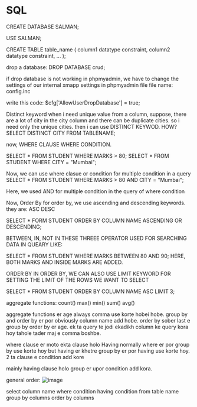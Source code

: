 # SQL
CREATE DATABASE SALMAN;

USE SALMAN;

CREATE TABLE table_name (
    column1 datatype constraint,
    column2 datatype constraint,
    ...
);


drop a database:
DROP DATABASE crud;

if drop database is not working in phpmyadmin, we have to change the settings of our internal xmapp settings in phpmyadmin file
file name: config.inc

write this code: $cfg['AllowUserDropDatabase'] = true;


Distinct keyword
when i need unique value from a column, suppose, there are a lot of city in the city column and there can be duplicate cities.
so i need only the unique cities.
then i can use DISTINCT KEYWOD.
HOW?
SELECT DISTINCT CITY FROM TABLENAME;


now, WHERE CLAUSE
WHERE CONDITION.

SELECT * FROM STUDENT WHERE MARKS > 80;
SELECT * FROM STUDENT WHERE CITY = "Mumbai";

Now, we can use where clasue or condition for multiple condition in a query
SELECT * FROM STUDENT WHERE MARKS > 80 AND CITY = "Mumbai";

Here, we used AND for multiple condition in the query of where condition


Now, Order By
for order by, we use ascending and descending keywords.
they are:
ASC
DESC

SELECT * FORM STUDENT ORDER BY COLUMN NAME ASCENDING OR DESCENDING;



BETWEEN, IN, NOT IN
THESE THREEE OPERATOR USED FOR SEARCHING DATA IN QUEARY
LIKE:


SELECT * FROM STUDENT WHERE MARKS BETWEEN 80 AND 90; HERE, BOTH MARKS AND INSIDE MARKS ARE ADDED.


ORDER BY
IN ORDER BY, WE CAN ALSO USE LIMIT KEYWORD FOR SETTING THE LIMIT OF THE ROWS WE WANT TO SELECT

SELECT * FROM STUDENT ORDER BY COLUMN NAME ASC LIMIT 3;


aggregate functions:
count()
max()
min()
sum()
avg()


aggregate functions er age always comma use korte hobei hobe.
group by and order by er por obviously column name add hobe.
order by sober last e
group by order by er age.
ek ta query te jodi ekadikh column ke query kora hoy tahole tader maj e comma boshbe.


where clause er moto ekta clause holo Having
normally where er por group by use korte hoy
but having er khetre group by er por having use korte hoy.
2 ta clause e condition add kore


mainly having clause holo group er upor condition add kora.

general order: 
![image](https://github.com/user-attachments/assets/08913593-dd85-49e2-b1ba-403157e73dd0)

select column name
where condition
having condition
from table name
group by columns
order by columns

